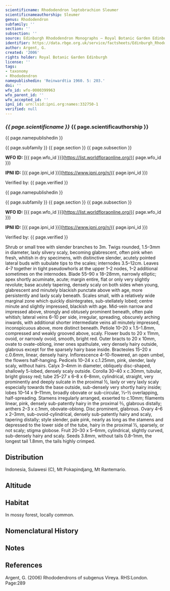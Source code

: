 ```yaml
---
scientificname: Rhododendron leptobrachion Sleumer
scientificnameauthorship: Sleumer
genus: Rhododendron
subfamily: ''
section: ''
subsection: ''
source: Edinburgh Rhododendron Monographs – Royal Botanic Garden Edinburgh
identifier: https://data.rbge.org.uk/service/factsheets/Edinburgh_Rhododendron_Monographs.xhtml
author: Argent, G.
created: '2006'
rights holder: Royal Botanic Garden Edinburgh
license: ''
tags:
- taxonomy
- Rhododendron
namepublishedin: 'Reinwardtia 1960. 5: 203.'
doi: ''
wfo_id: wfo-0000399963
wfo_parent_id: ''
wfo_accepted_id: ''
ipni_id: urn:lsid:ipni.org:names:332750-1
verified: null
---
```

### _{{ page.scientificname }}_ {{ page.scientificauthorship }}
 {{ page.namepublishedin }}

{{ page.subfamily }} {{ page.section }} {{ page.subsection }}

**WFO ID:** [{{ page.wfo_id }}](https://list.worldfloraonline.org/{{ page.wfo_id }})

**IPNI ID:** [{{ page.ipni_id }}](https://www.ipni.org/n/{{ page.ipni_id }})

Verified by: {{ page.verified }}

 {{ page.namepublishedin }}

{{ page.subfamily }} {{ page.section }} {{ page.subsection }}

**WFO ID:** [{{ page.wfo_id }}](https://list.worldfloraonline.org/{{ page.wfo_id }})

**IPNI ID:** [{{ page.ipni_id }}](https://www.ipni.org/n/{{ page.ipni_id }})

Verified by: {{ page.verified }}



Shrub or small tree with slender branches to 3m. Twigs rounded, 1.5–3mm in diameter, laxly silvery scaly, becoming glabrescent, often pink when fresh, whitish in dry specimens, with distinctive slender, acutely pointed lateral buds with subulate tips to the scales; internodes 3.5–12cm. Leaves 4–7 together in tight pseudowhorls at the upper 1–2 nodes, 1–2 additional sometimes on the internodes. Blade 55–90 x 18–28mm, narrowly elliptic; apex shortly acuminate, acute; margin entire, flat or only very slightly revolute; base acutely tapering, densely scaly on both sides when young, glabrescent and minutely blackish punctate above with age, more persistently and laxly scaly beneath. Scales small, with a relatively wide marginal zone which quickly disintegrates, sub-stellately lobed; centre minute and slightly impressed, blackish with age. Mid-vein narrow and impressed above, strongly and obtusely prominent beneath, often pale whitish; lateral veins 6–10 per side, irregular, spreading, obscurely arching inwards, with additional shorter intermediate veins all minutely impressed, inconspicuous above, more distinct beneath. Petiole 10–20 x 1.5–1.8mm, compressed and weakly grooved above, scaly. Flower buds to 20 x 11mm, ovoid, or narrowly ovoid, smooth, bright red. Outer bracts to 20 x 10mm, ovate to ovate-oblong, inner ones spathulate, very densely hairy outside, glabrous except for the sparsely hairy base inside. Bracteoles 15–20 x c.0.6mm, linear, densely hairy. Inflorescence 4–10-flowered, an open umbel, the flowers half-hanging. Pedicels 10–24 x c.1.25mm, pink, slender, laxly scaly, without hairs. Calyx 3–4mm in diameter, obliquely disc-shaped, shallowly 5-lobed, densely scaly outside. Corolla 30–40 x c.30mm, tubular, bright glossy red; tube 25–27 x 6–8 x 6–8mm, cylindrical, straight, very prominently and deeply sulcate in the proximal ½, laxly or very laxly scaly especially towards the base outside, sub-densely very shortly hairy inside; lobes 10–14 x 9–11mm, broadly obovate or sub-circular, 1⁄3–½ overlapping, half-spreading. Stamens irregularly arranged, exserted to c.10mm; filaments linear, pink, densely sub-patently hairy in the proximal 2⁄3, glabrous distally; anthers 2–3 x c.1mm, obovate-oblong. Disc prominent, glabrous. Ovary 4–6 x 2–3mm, sub-ovoid-cylindrical, densely sub-patently hairy and scaly, tapering distally; style slender, pale pink, nearly as long as the stamens and depressed to the lower side of the tube, hairy in the proximal ½, sparsely, or not scaly; stigma globose. Fruit 20–30 x 5–6mm, cylindrical, slightly curved, sub-densely hairy and scaly. Seeds 3.8mm, without tails 0.8–1mm, the longest tail 1.8mm, the tails highly crimped.

## Distribution
Indonesia, Sulawesi (C), Mt Pokapindjang, Mt Rantemario.

## Altitude


## Habitat
In mossy forest, locally common.

## Nomenclatural History

                       
## Notes


## References

Argent, G. (2006) Rhododendrons of subgenus Vireya. RHS:London. Page:289
